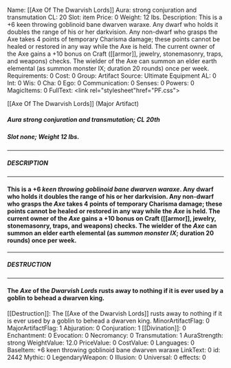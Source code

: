 Name: [[Axe Of The Dwarvish Lords]]
Aura: strong conjuration and transmutation
CL: 20
Slot: item
Price: 0
Weight: 12 lbs.
Description: This is a +6 keen throwing goblinoid bane dwarven waraxe. Any dwarf who holds it doubles the range of his or her darkvision. Any non-dwarf who grasps the Axe takes 4 points of temporary Charisma damage; these points cannot be healed or restored in any way while the Axe is held. The current owner of the Axe gains a +10 bonus on Craft ([[armor]], jewelry, stonemasonry, traps, and weapons) checks. The wielder of the Axe can summon an elder earth elemental (as summon monster IX; duration 20 rounds) once per week.
Requirements: 0
Cost: 0
Group: Artifact
Source: Ultimate Equipment
AL: 0
Int: 0
Wis: 0
Cha: 0
Ego: 0
Communication: 0
Senses: 0
Powers: 0
MagicItems: 0
FullText: <link rel="stylesheet"href="PF.css"><div class="heading"><p class="alignleft">[[Axe Of The Dwarvish Lords]] (Major Artifact)</p><div style="clear: both;"></div></div><div><h5><b>Aura </b>strong conjuration and transmutation; <b>CL </b>20th</h5><h5><b>Slot </b>none; <b>Weight </b>12 lbs.</h5></div><hr/><div><h5><b>DESCRIPTION</b></h5></div><hr/><div><h4><p>This is a +6 <i>keen throwing goblinoid bane dwarven waraxe</i>. Any dwarf who holds it doubles the range of his or her darkvision. Any non-dwarf who grasps the <i>Axe</i> takes 4 points of temporary Charisma damage; these points cannot be healed or restored in any way while the <i>Axe</i> is held. The current owner of the <i>Axe</i> gains a +10 bonus on Craft ([[armor]], jewelry, stonemasonry, traps, and weapons) checks. The wielder of the <i>Axe</i> can summon an elder earth elemental (as <i>summon monster IX</i>; duration 20 rounds) once per week.</p></h4></div><hr/><div><h5><b>DESTRUCTION</b></h5></div><hr/><div><h4><p>The <i>Axe</i> of the <i>Dwarvish Lords</i> rusts away to nothing if it is ever used by a goblin to behead a dwarven king.</p></h4></div>
[[Destruction]]: The [[Axe of the Dwarvish Lords]] rusts away to nothing if it is ever used by a goblin to behead a dwarven king.
MinorArtifactFlag: 0
MajorArtifactFlag: 1
Abjuration: 0
Conjuration: 1
[[Divination]]: 0
Enchantment: 0
Evocation: 0
Necromancy: 0
Transmutation: 1
AuraStrength: strong
WeightValue: 12.0
PriceValue: 0
CostValue: 0
Languages: 0
BaseItem: +6 keen throwing goblinoid bane dwarven waraxe
LinkText: 0
id: 2442
Mythic: 0
LegendaryWeapon: 0
Illusion: 0
Universal: 0
effects: 0
